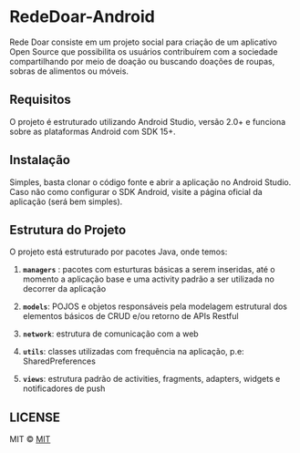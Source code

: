 # RedeDoar-Android

Rede Doar consiste em um projeto social para criação de um aplicativo Open Source que possibilita os usuários contribuírem com a sociedade compartilhando por meio de doação ou buscando doações de roupas, sobras de alimentos ou móveis. 

## Requisitos

O projeto é estruturado utilizando Android Studio, versão 2.0+ e funciona sobre as plataformas Android com SDK 15+.

## Instalação

Simples, basta clonar o código fonte e abrir a aplicação no Android Studio. Caso não como configurar o SDK Android, visite a página oficial da aplicação (será bem simples).

## Estrutura do Projeto

O projeto está estruturado por pacotes Java, onde temos:

1. **`managers`** : pacotes com esturturas básicas a serem inseridas, até o momento a aplicação base e uma activity padrão a ser utilizada no decorrer da aplicação

2. **`models`**: POJOS e objetos responsáveis pela modelagem estrutural dos elementos básicos de CRUD e/ou retorno de APIs Restful

3. **`network`**: estrutura de comunicação com a web

4.  **`utils`**: classes utilizadas com frequência na aplicação, p.e: SharedPreferences

5. **`views`**: estrutura padrão de activities, fragments, adapters, widgets e notificadores de push

## LICENSE
MIT © [MIT](LICENSE)